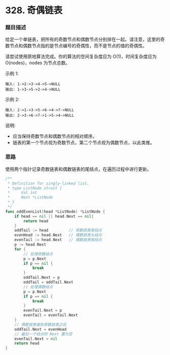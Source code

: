 # 328. 奇偶链表

### 题目描述

给定一个单链表，把所有的奇数节点和偶数节点分别排在一起。请注意，这里的奇数节点和偶数节点指的是节点编号的奇偶性，而不是节点的值的奇偶性。

请尝试使用原地算法完成。你的算法的空间复杂度应为 O(1)，时间复杂度应为 O(nodes)，nodes 为节点总数。

示例 1:
```
输入: 1->2->3->4->5->NULL
输出: 1->3->5->2->4->NULL
```
示例 2:
```
输入: 2->1->3->5->6->4->7->NULL 
输出: 2->3->6->7->1->5->4->NULL
```

说明:

- 应当保持奇数节点和偶数节点的相对顺序。
- 链表的第一个节点视为奇数节点，第二个节点视为偶数节点，以此类推。

### 思路

使用两个指针记录奇数链表和偶数链表的尾结点，在遍历过程中进行更新。

```go
/**
 * Definition for singly-linked list.
 * type ListNode struct {
 *     Val int
 *     Next *ListNode
 * }
 */
func oddEvenList(head *ListNode) *ListNode {
    if head == nil || head.Next == nil{
        return head
    }
    oddTail := head         // 奇数链表尾结点
    evenHead := head.Next	// 偶数链表头结点
    evenTail := head.Next	// 偶数链表尾结点
    p := head.Next
    for {
        // 处理奇数结点
        p = p.Next
        if p == nil {
            break
        }
        oddTail.Next = p
        oddTail = oddTail.Next
        // 处理偶数结点
        p = p.Next
        if p == nil {
            break
        }
        evenTail.Next = p
        evenTail = evenTail.Next
    }
    // 偶数链表接到奇数链表之后
    oddTail.Next = evenHead
    // 最后一个结点的 Next 置为空
    evenTail.Next = nil
    return head
}
```

